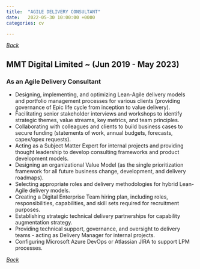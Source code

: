 ```yaml
---
title:  "AGILE DELIVERY CONSULTANT"
date:   2022-05-30 10:00:00 +0000
categories: cv

---
```

_[Back](https://robertbarrow.github.io/cv/)_

## **MMT Digital Limited** ~ (Jun 2019 - May 2023)

### As an **Agile Delivery Consultant** 

- Designing, implementing, and optimizing Lean-Agile delivery models and portfolio management processes for various clients (providing governance of Epic life cycle from inception to value delivery).
- Facilitating senior stakeholder interviews and workshops to identify strategic themes, value streams, key metrics, and team principles.
- Collaborating with colleagues and clients to build business cases to secure funding (statements of work, annual budgets, forecasts, capex/opex requests).
- Acting as a Subject Matter Expert for internal projects and providing thought leadership to develop consulting frameworks and product development models.
- Designing an organizational Value Model (as the single prioritization framework for all future business change, development, and delivery roadmaps).
- Selecting appropriate roles and delivery methodologies for hybrid Lean-Agile delivery models.
- Creating a Digital Enterprise Team hiring plan, including roles, responsibilities, capabilities, and skill sets required for recruitment purposes.
- Establishing strategic technical delivery partnerships for capability augmentation strategy.
- Providing technical support, governance, and oversight to delivery teams - acting as Delivery Manager for internal projects.
- Configuring Microsoft Azure DevOps or Atlassian JIRA to support LPM processes.

_[Back](https://robertbarrow.github.io/cv/)_
